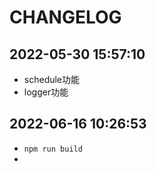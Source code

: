 # CHANGELOG

## 2022-05-30 15:57:10
- schedule功能
- logger功能

## 2022-06-16 10:26:53
- `npm run build`
- 